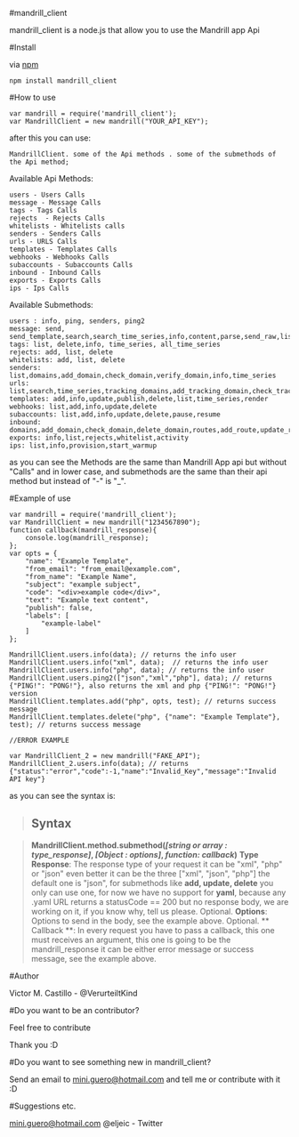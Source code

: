 #mandrill_client


mandrill_client is a node.js that allow you to use the Mandrill app Api

#Install

via [npm](https://npmjs.org)
	
	npm install mandrill_client


#How to use

	var mandrill = require('mandrill_client');
	var MandrillClient = new mandrill("YOUR_API_KEY");

after this you can use:

	MandrillClient. some of the Api methods . some of the submethods of the Api method;

Available Api Methods:
	
	users - Users Calls
	message - Message Calls	
	tags - Tags Calls
	rejects  - Rejects Calls
	whitelists - Whitelists calls
	senders - Senders Calls
	urls - URLS Calls
	templates - Templates Calls
	webhooks - Webhooks Calls
	subaccounts - Subaccounts Calls
	inbound - Inbound Calls
	exports - Exports Calls
	ips - Ips Calls

Available Submethods:

	users : info, ping, senders, ping2
	message: send, send_template,search,search_time_series,info,content,parse,send_raw,list_scheduled,cancel_scheduled,reschedule
	tags: list, delete,info, time_series, all_time_series
	rejects: add, list, delete
	whitelists: add, list, delete
	senders: list,domains,add_domain,check_domain,verify_domain,info,time_series
	urls: list,search,time_series,tracking_domains,add_tracking_domain,check_tracking_domain
	templates: add,info,update,publish,delete,list,time_series,render
	webhooks: list,add,info,update,delete
	subaccounts: list,add,info,update,delete,pause,resume
	inbound: domains,add_domain,check_domain,delete_domain,routes,add_route,update_route,delete_route,send_raw
	exports: info,list,rejects,whitelist,activity
	ips: list,info,provision,start_warmup

as you can see the Methods are the same than Mandrill App api but without "Calls" and in lower case, and submethods are the same than their api method but instead of "-" is "_".

#Example of use

	var mandrill = require('mandrill_client');
	var MandrillClient = new mandrill("1234567890");
	function callback(mandrill_response){
		console.log(mandrill_response);
	};
	var opts = {
	    "name": "Example Template",
	    "from_email": "from_email@example.com",
	    "from_name": "Example Name",
	    "subject": "example subject",
	    "code": "<div>example code</div>",
	    "text": "Example text content",
	    "publish": false,
	    "labels": [
	        "example-label"
	    ]
	};

	MandrillClient.users.info(data); // returns the info user
	MandrillClient.users.info("xml", data);  // returns the info user
	MandrillClient.users.info("php", data); // returns the info user
	MandrillClient.users.ping2(["json","xml","php"], data); // returns {"PING!": "PONG!"}, also returns the xml and php {"PING!": "PONG!"} version
	MandrillClient.templates.add("php", opts, test); // returns success message
	MandrillClient.templates.delete("php", {"name": "Example Template"}, test); // returns success message

    //ERROR EXAMPLE
	
	var MandrillClient_2 = new mandrill("FAKE_API");
	MandrillClient_2.users.info(data); // returns {"status":"error","code":-1,"name":"Invalid_Key","message":"Invalid API key"}


as you can see the syntax is:

> ## Syntax

> **MandrillClient.method.submethod(*[string or array : type_response]*, *[Object : options]*, *function: callback*)**
> **Type Response**: The response type of your request it can be "xml", "php" or "json" even better it can be the three ["xml", "json", "php"] the default one is "json", for submethods like **add, update, delete** you only can use one, for now we have no support for **yaml**, because any .yaml URL returns a statusCode == 200 but no response body, we are working on it, if you know why, tell us please. Optional.
> **Options**: Options to send in the body, see the example above. Optional.
> ** Callback **: In every request you have to pass a callback, this one must receives an argument, this one is going to be the mandrill_response it can be either error message or success message, see the example above.




#Author

Victor M. Castillo - @VerurteiltKind

#Do you want to be an contributor?

Feel free to contribute 

Thank you :D

#Do you want to see something new in mandrill_client? 

Send an email to mini.guero@hotmail.com and tell me or contribute with it :D

#Suggestions etc.

mini.guero@hotmail.com
@eljeic - Twitter